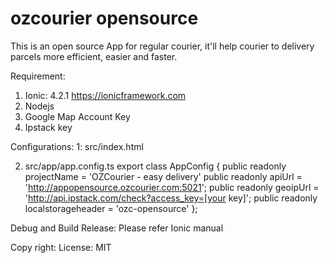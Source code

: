 # ozcourier opensource
This is an open source App for regular courier, it'll help courier to delivery parcels more efficient, easier and faster.

Requirement:
1. Ionic: 4.2.1  https://ionicframework.com
2. Nodejs
3. Google Map Account Key
4. Ipstack key

Configurations:
1: src/index.html
<script src="https://maps.googleapis.com/maps/api/js?v=3&key=[Your Key]]&libraries=places"></script>

2. src/app/app.config.ts
export class AppConfig {
    public readonly projectName = 'OZCourier - easy delivery'
    public readonly apiUrl = 'http://appopensource.ozcourier.com:5021';
    public readonly geoipUrl = 'http://api.ipstack.com/check?access_key=[your key]';
    public readonly localstorageheader = 'ozc-opensource'
};

Debug and Build Release:
Please refer Ionic manual

Copy right:
License: MIT
